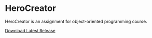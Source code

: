 # HeroCreator
HeroCreator is an assignment for object-oriented programming course.

[Download Latest Release](https://github.com/JAhimaz/HeroCreator/releases/tag/v1.0.0)
